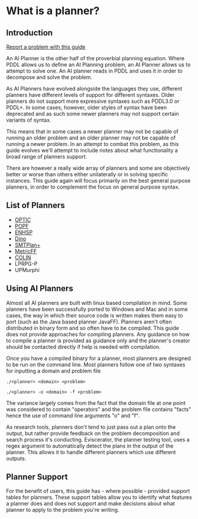 # What is a planner?
## Introduction
[Report a problem with this guide](https://github.com/nergmada/pddl-reference/issues/new/choose)

An AI Planner is the other half of the proverbial planning equation. Where PDDL allows us to define an AI Planning problem, an AI Planner allows us to attempt to solve one. An AI planner reads in PDDL and uses it in order to decompose and solve the problem.

As AI Planners have evolved alongside the languages they use, different planners have different levels of support for different syntaxes. Older planners do not support more expressive syntaxes such as PDDL3.0 or PDDL+. In some cases, however, older styles of syntax have been deprecated and as such some newer planners may not support certain variants of syntax. 

This means that in some cases a newer planner may not be capable of running an older problem and an older planner may not be capable of running a newer problem. In an attempt to combat this problem, as this guide evolves we'll attempt to include notes about what functionality a broad range of planners support.

There are however a really wide array of planners and some are objectively better or worse than others either unilaterally or in solving specific instances. This guide again will focus primarily on the best general purpose planners, in order to complement the focus on general purpose syntax.

## List of Planners
- [OPTIC](../reference/planners/OPTIC/main.md)
- [POPF](../reference/planners/POPF/main.md)
- [ENHSP](../reference/planners/ENHSP/main.md)
- [Dino](../reference/planners/DiNo/main.md)
- [SMTPlan+](../reference/planners/SMTPlan/main.md)
- [MetricFF](../reference/planners/MetricFF/main.md)
- [COLIN](../reference/planners/COLIN/main.md)
- LPRPG-P
- UPMurphi

## Using AI Planners

Almost all AI planners are built with linux based compilation in mind. Some planners have been successfully ported to Windows and Mac and in some cases, the way in which their source code is written makes them easy to port (such as the Java based planner JavaFF). Planners aren't often distributed in binary form and so often have to be compiled. This guide does not provide approaches for compiling planners. Any guidance on how to compile a planner is provided as guidance only and the planner's creator should be contacted directly if help is needed with compilation.

Once you have a compiled binary for a planner, most planners are designed to be run on the command line. Most planners follow one of two syntaxes for inputting a domain and problem file

`./<planner> <domain> <problem>`

`./<planner> -o <domain> -f <problem>`

The variance largely comes from the fact that the domain file at one point was considered to contain "operators" and the problem file contains "facts" hence the use of command line arguments "o" and "f".

As research tools, planners don't tend to just pass out a plan onto the output, but rather provide feedback on the problem decomposition and search process it's conducting. Eviscerator, the planner testing tool, uses a regex argument to automatically detect the plans in the output of the planner. This allows it to handle different planners which use different outputs. 

## Planner Support

For the benefit of users, this guide has - where possible - provided support tables for planners. These support tables allow you to identify what features a planner does and does not support and make decisions about what planner to apply to the problem you're writing.